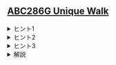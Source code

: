 <!--
author: HARADA Kento
-->
## [ABC286G Unique Walk](https://atcoder.jp/contests/abc286/tasks/abc286_g)

<details><summary> ヒント1 </summary>

与えられるグラフに、「ちょうど1回通る辺」と「何回でも通ってよい辺」の2種類があると考えづらいです。グラフを加工することで、辺の種類を1種類に出来ないでしょうか？

</details>

<details><summary> ヒント2 </summary>

「何回でも通ってよい辺」で結ばれた点は、UnionFindを用いて縮約して良いです。これで「ちょうど1回通る辺」のみ考えれば良くなります。

</details>

<details><summary> ヒント3 </summary>

グラフが一筆書きできる条件を知っていますか？

</details>

<details><summary> 解説 </summary>

ヒント2で作ったグラフを考えます。結局、グラフが一筆書きできるか判定できれば良いです。

結論から述べると、全ての頂点の次数が偶数または次数が奇数である頂点がちょうど2つの場合、またその場合に限り、一筆書きが可能です。証明は[こちら](https://manabitimes.jp/math/642)を参照してください。

この条件が成り立つかは $\mathrm{O}(N+M)$ で判定することができるので、この問題を解くことが出来ました。

ちなみに、辺を一本追加するごとに次数の総和は2ずつ増えるので、次数の総和は必ず偶数になります。したがって、次数が奇数である頂点がちょうど1つになることはありません。故に、次数が奇数である頂点が2つ以下であるか判定すれば良いです。

[実装例(C++)](https://atcoder.jp/contests/abc286/submissions/54742538)  
[実装例(Python)](https://atcoder.jp/contests/abc286/submissions/54742589)

</details>
